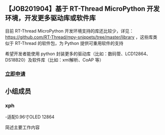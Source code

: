 ## 【JOB201904】基于 RT-Thread MicroPython 开发环境，开发更多驱动库或软件库

目前 RT-Thread MicroPython 开发环境支持的库还比较少，详见： https://github.com/RT-Thread/mpy-snippets/tree/master/library ，这些库类似于 RT-Thread 的软件包，为 Python 提供可重用软件的支持

希望开发者能使用 python 封装更多的驱动库（比如：数码管、LCD12864、DS18B20）及软件库（比如：xml解析、CoAP 等）

### [立即申请]( https://github.com/RT-Thread/community-activities/edit/master/2019/JOB201904.md )

## 小组成员

### xph
-适配0.96寸OLED 12864

简述主要工作内容

